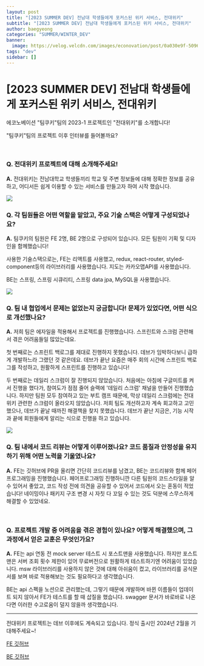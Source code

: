 ```yaml
---
layout: post
title: "[2023 SUMMER DEV] 전남대 학생들에게 포커스된 위키 서비스, 전대위키"
subtitle: "[2023 SUMMER DEV] 전남대 학생들에게 포커스된 위키 서비스, 전대위키"
author: baegyeong
categories: "SUMMER/WINTER_DEV"
banner:
  image: https://velog.velcdn.com/images/econovation/post/0a030e9f-5096-413e-b4a5-718d7a5709d6/image.png
tags: "dev"
sidebar: []
---
```


# [2023 SUMMER DEV] 전남대 학생들에게 포커스된 위키 서비스, 전대위키

에코노베이션 "팀쿠키"팀의 2023-1 프로젝트인 "전대위키"를 소개합니다!

"팀쿠키"팀의 프로젝트 이후 인터뷰를 들어볼까요?

<br />

### Q. 전대위키 프로젝트에 대해 소개해주세요!

**A.** 전대위키는 전남대학교 학생들끼리 학교 및 주변 정보들에 대해 정확한 정보를 공유하고, 어디서든 쉽게 이용할 수 있는 서비스를 만들고자 하여 시작 했습니다.

<img src="https://velog.velcdn.com/images/econovation/post/5863babe-d205-4796-b1ac-b927e409f2e4/image.png" />

<br />

### Q. 각 팀원들은 어떤 역할을 맡았고, 주요 기술 스택은 어떻게 구성되었나요?

**A.** 팀쿠키의 팀원은 FE 2명, BE 2명으로 구성되어 있습니다.
모든 팀원이 기획 및 디자인을 함께했습니다!

사용한 기술스택으로는,
FE는 리액트를 사용했고, redux, react-router, styled-component등의 라이브러리를 사용했습니다. 지도는 카카오맵API를 사용했습니다.

BE는 스프링, 스프링 시큐리티, 스프링 data jpa, MySQL을 사용했습니다.

<img src="https://velog.velcdn.com/images/econovation/post/43d7b3c9-38ec-4745-8b12-dcbbaae3396c/image.png"/>

<br/>

### Q. 팀 내 협업에서 문제는 없었는지 궁금합니다! 문제가 있었다면, 어떤 식으로 개선했나요?

**A.** 저희 팀은 에자일을 적용해서 프로젝트를 진행했습니다. 스프린트와 스크럼 관련해서 겪은 어려움들일 많았는데요.

첫 번째로는 스프린트 백로그를 제대로 진행하지 못했습니다. 데브가 임박하다보니 급하게 개발하느라 그랬던 것 같은데요. 데브가 끝난 요즘은 매주 회의 시간에 스프린트 백로그를 작성하고, 원활하게 스프린트를 진행하고 있습니다!

두 번째로는 데일리 스크럼이 잘 진행되지 않았습니다. 처음에는 아침에 구글미트를 켜서 진행을 했다가, 참여도가 점점 줄어 슬랙에 '데일리 스크럼' 채널을 만들어 진행했습니다. 하지만 팀원 모두 참여하고 있는 부트 캠프 때문에, 막상 데일리 스크럼에는 전대위키 관련한 스크럼이 올라오지 않았습니다. 저희 팀도 개선하고자 계속 회고하고 고민했으나, 데브가 끝날 때까진 해결책을 찾지 못했습니다. 데브가 끝난 지금은, 기능 시작과 끝에 회원들에게 알리는 식으로 진행을 하고 있습니다.

<img src="https://velog.velcdn.com/images/econovation/post/1102b06f-32dd-4924-a4ec-253c23974136/image.png"/>

<br/>

### Q. 팀 내에서 코드 리뷰는 어떻게 이루어졌나요? 코드 품질과 안정성을 유지하기 위해 어떤 노력을 기울였나요?

**A.** FE는 깃허브에 PR을 올리면 간단히 코드리뷰를 남겼고, BE는 코드리뷰와 함께 페어프로그래밍을 진행했습니다. 페어프로그래밍 진행하니깐 다른 팀원의 코드스타일을 알 수 있어서 좋았고, 코드 작성 전에 의견을 공유할 수 있어서 코드에서 오는 혼동이 적었습니다! 네이밍이나 패키지 구조 변경 시 자칫 다 꼬일 수 있는 것도 덕분에 스무스하게 해결할 수 있었네요.

<br/>

### Q. 프로젝트 개발 중 어려움을 겪은 경험이 있나요? 어떻게 해결했으며, 그 과정에서 얻은 교훈은 무엇인가요?

**A.** FE는 api 연동 전 mock server 테스트 시 포스트맨을 사용했습니다. 하지만 포스트맨은 서버 조회 횟수 제한이 있어 무료버전으로 원활하게 테스트하기엔 어려움이 있었습니다. msw 라이브러리를 사용하지 않은 것에 대해 아쉬움이 컸고, 라이브러리를 공식문서를 보며 바로 적용해보는 것도 필요하다고 생각했습니다.

BE는 api 스펙을 노션으로 관리했는데, 그렇기 때문에 개발하며 바뀐 이름들이 업데이트 되지 않아서 FE가 테스트를 할 때 삽질을 했습니다. swagger 문서가 바로바로 나온다면 이러한 수고로움이 덜지 않을까 생각했습니다.

---

전대위키 프로젝트는 데브 이후에도 계속되고 있습니다. 정식 출시인 2024년 2월을 기대해주세요~!

[FE 깃허브](https://github.com/JNU-econovation/jnu-wiki-fe)

[BE 깃허브](https://github.com/JNU-econovation/jnu-wiki-be)
